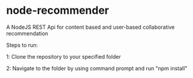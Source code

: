 # node-recommender
A NodeJS REST Api for content based and user-based collaborative recommendation

Steps to run:

1: Clone the repository to your specified folder

2: Navigate to the folder by using command prompt and run "npm install"
